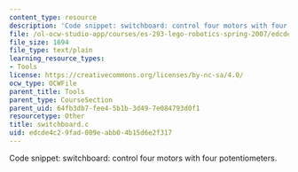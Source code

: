 ```yaml
---
content_type: resource
description: 'Code snippet: switchboard: control four motors with four potentiometers.'
file: /ol-ocw-studio-app/courses/es-293-lego-robotics-spring-2007/edcde4c29fad009eabb04b15d6e2f317_switchboard.c
file_size: 1694
file_type: text/plain
learning_resource_types:
- Tools
license: https://creativecommons.org/licenses/by-nc-sa/4.0/
ocw_type: OCWFile
parent_title: Tools
parent_type: CourseSection
parent_uid: 64fb3db7-fee4-5b1b-3d49-7e084793d0f1
resourcetype: Other
title: switchboard.c
uid: edcde4c2-9fad-009e-abb0-4b15d6e2f317
---
```

Code snippet: switchboard: control four motors with four potentiometers.